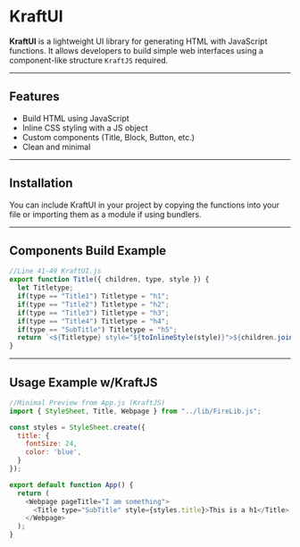 # KraftUI

**KraftUI** is a lightweight UI library for generating HTML with JavaScript functions. It allows developers to build simple web interfaces using a component-like structure `KraftJS` required.

---

## Features

- Build HTML using JavaScript
- Inline CSS styling with a JS object
- Custom components (Title, Block, Button, etc.)
- Clean and minimal

---

## Installation

You can include KraftUI in your project by copying the functions into your file or importing them as a module if using bundlers.

---

## Components Build Example

```.js
//Line 41-49 KraftUI.js
export function Title({ children, type, style }) {
  let Titletype;
  if(type == "Title1") Titletype = "h1";
  if(type == "Title2") Titletype = "h2";
  if(type == "Title3") Titletype = "h3";
  if(type == "Title4") Titletype = "h4";
  if(type == "SubTitle") Titletype = "h5";
  return `<${Titletype} style="${toInlineStyle(style)}">${children.join('')}</${Titletype}>`;
}
```

---

## Usage Example w/KraftJS  

```.js
//Minimal Preview from App.js (KraftJS)
import { StyleSheet, Title, Webpage } from "../lib/FireLib.js";

const styles = StyleSheet.create({
  title: {
    fontSize: 24,
    color: 'blue',
  }
});

export default function App() {
  return (
    <Webpage pageTitle="I am something">
      <Title type="SubTitle" style={styles.title}>This is a h1</Title>
    </Webpage>
  );
}



